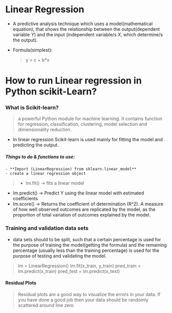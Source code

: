 # Linear Regression

- A predictive analysis technique which uses a model(mathematical equation), that shows the relationship between the output(dependent variable _Y_) and the input (independent variable/s _X_, which determine/s the output).

- Formula(simplest):
  > y = c + b\*x

# How to run Linear regression in Python scikit-Learn?

### What is Scikit-learn?

> a powerful Python module for machine learning. It contains function for regression, classification, clustering, model selection and dimensionality reduction.

- In linear regression Scikit-learn is used mainly for fitting the model and predicting the output.

##### Things to do & functions to use:

    - **Import (LinearRegression) from sklearn.linear_model**
    - create a linear regression object

> - lm.fit() -> fits a linear model

- lm.predict() -> Predict Y using the linear model with estimated coefficients
- lm.score() -> Returns the coefficient of determination (R^2). A measure of how well observed outcomes are replicated by the model, as the proportion of total variation of outcomes explained by the model.

### Training and validation data sets

- data sets should to be split, such that a certain percentage is used for the purpose of training the model(getting the formula) and the remaining percentage (usually less than the training percentage) is used for the purpose of testing and validating the model.

> lm = LinearRegression()
> lm.fit(x_train, y_train)
> pred_train = lm.predict(x_train)
> pred_test = lm.predict(x_test)

#### Residual Plots

> Residual plots are a good way to visualize the errors in your data. If you have done a good job then your data should be randomly scattered around line zero
